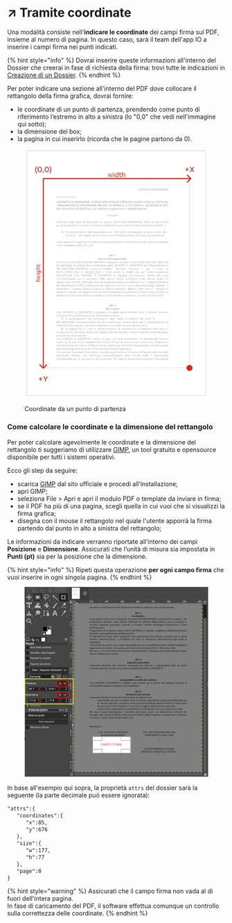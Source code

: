 # ↗ Tramite coordinate

Una modalità consiste nell'**indicare le coordinate** dei campi firma sul PDF, insieme al numero di pagina. In questo caso, sarà il team dell'app IO a inserire i campi firma nei punti indicati.&#x20;

{% hint style="info" %}
Dovrai inserire queste informazioni all'interno del Dossier che creerai in fase di richiesta della firma: trovi tutte le indicazioni in [Creazione di un Dossier](../../../creare-il-dossier.md).&#x20;
{% endhint %}

Per poter indicare una sezione all’interno del PDF dove collocare il rettangolo della firma grafica, dovrai fornire:

* le coordinate di un punto di partenza, prendendo come punto di riferimento l’estremo in alto a sinistra (lo "0,0" che vedi nell'immagine qui sotto);
* la dimensione del box;&#x20;
* la pagina in cui inserirlo (ricorda che le pagine partono da 0).

<figure><img src="../../../.gitbook/assets/Senza titolo-1.png" alt=""><figcaption><p>Coordinate da un punto di partenza</p></figcaption></figure>

### Come calcolare le coordinate e la dimensione del rettangolo

Per poter calcolare agevolmente le coordinate e la dimensione del rettangolo ti suggeriamo di utilizzare [GIMP](https://www.gimp.org/downloads/), un tool gratuito e opensource disponibile per tutti i sistemi operativi.&#x20;

Ecco gli step da seguire:

* scarica [GIMP](https://www.gimp.org/downloads/) dal sito ufficiale e procedi all’installazione;
* apri GIMP;
* seleziona File > Apri e apri il modulo PDF o template da inviare in firma;
* se il PDF ha più di una pagina, scegli quella in cui vuoi che si visualizzi la firma grafica;
* disegna con il mouse il rettangolo nel quale l'utente apporrà la firma partendo dal punto in alto a sinistra del rettangolo;

Le informazioni da indicare verranno riportate all’interno dei campi **Posizione** e **Dimensione**. Assicurati che l’unità di misura sia impostata in **Punti (pt)** sia per la posizione che la dimensione.

{% hint style="info" %}
Ripeti questa operazione **per ogni campo firma** che vuoi inserire in ogni singola pagina.
{% endhint %}

<figure><img src="../../../.gitbook/assets/gimp (1).png" alt=""><figcaption></figcaption></figure>

In base all'esempio qui sopra, la proprietà `attrs` del dossier sarà la seguente (la parte decimale può essere ignorata):

```
"attrs":{
   "coordinates":{
      "x":85,
      "y":676
   },
   "size":{
      "w":177,
      "h":77
   },
   "page":0
}
```

{% hint style="warning" %}
Assicurati che il campo firma non vada al di fuori dell'intera pagina.\
In fase di caricamento del PDF, il software effettua comunque un controllo sulla correttezza delle coordinate.
{% endhint %}
